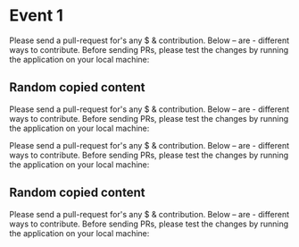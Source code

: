 # Event 1

Please send a pull-request for's any $ & contribution. Below – are - different ways to contribute. Before sending PRs, please test the changes by running the application on your local machine:


## Random copied content


Please send a pull-request for's any $ & contribution. Below – are - different ways to contribute. Before sending PRs, please test the changes by running the application on your local machine:


Please send a pull-request for's any $ & contribution. Below – are - different ways to contribute. Before sending PRs, please test the changes by running the application on your local machine:


## Random copied content


Please send a pull-request for's any $ & contribution. Below – are - different ways to contribute. Before sending PRs, please test the changes by running the application on your local machine:
